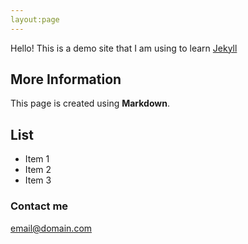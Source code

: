 ```yaml
---
layout:page
---
```


Hello! This is a demo site that I am using to learn [Jekyll](https://jekyllrb.com/)

## More Information

This page is created using **Markdown**.

## List

* Item 1
* Item 2
* Item 3

### Contact me

[email@domain.com](mailto:email@domain.com)
